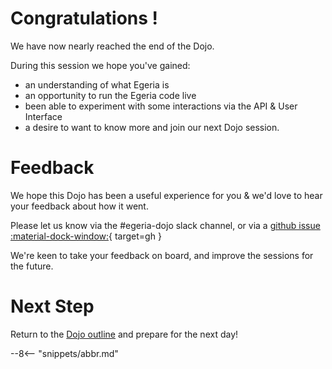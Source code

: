 <!-- SPDX-License-Identifier: CC-BY-4.0 -->
<!-- Copyright Contributors to the ODPi Egeria project 2022. -->

# Congratulations !

We have now nearly reached the end of the Dojo.

During this session we hope you've gained:

 - an understanding of what Egeria is
 - an opportunity to run the Egeria code live
 - been able to experiment with some interactions via the API & User Interface
 - a desire to want to know more and join our next Dojo session.

# Feedback

We hope this Dojo has been a useful experience for you & we'd love to hear your feedback about how it went.

Please let us know via the #egeria-dojo slack channel, or via a [github issue :material-dock-window:](https://github.com/odpi./issues){ target=gh }

We're keen to take your feedback on board, and improve the sessions for the future.

# Next Step

Return to the [Dojo outline](./education/egeria-dojo/) and prepare for the next day!

--8<-- "snippets/abbr.md"